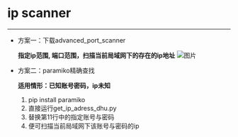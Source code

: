 #  ip scanner

---


- 方案一：下载advanced_port_scanner

  **指定ip范围, 端口范围，扫描当前局域网下的存在的ip地址**
  ![图片](https://user-images.githubusercontent.com/49506327/132463053-dd7aa13d-6803-4c4c-8990-108181710b2f.png)


- 方案二：paramiko精确查找
 
  **适用情形：已知账号密码，ip未知**
  1. pip install paramiko
  2. 直接运行get_ip_adress_dhu.py
  3. 替换第11行中的指定账号与密码
  4. 便可扫描当前局域网下该账号与密码的ip
